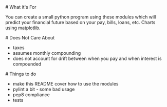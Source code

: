 <A name="toc1-0" title="What it's For" />
# What it's For

You can create a small python program using these modules which will predict your financial future based on your pay, bills, loans, etc. Charts using matplotlib.

<A name="toc1-5" title="Does Not Care About" />
# Does Not Care About

* taxes
* assumes monthly compounding
* does not account for drift between when you pay and when interest is compounded

<A name="toc1-12" title="Things to do" />
# Things to do

* make this README cover how to use the modules
* pylint a bit - some bad usage
* pep8 compliance
* tests


